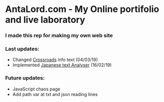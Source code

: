 # AntaLord.com - My Online portifolio and live laboratory
### I made this rep for making my own web site

### Last updates:

- Changed [Crossroads](http://antalord.pythonanywhere.com/) info text (04/03/19)
- Implemented [Japanese text Analyser](http://antalord.pythonanywhere.com/apps/japanese) (16/02/19)

### Future updates:

- JavaScript chaos page
- Add path var at txt and json reading lines
